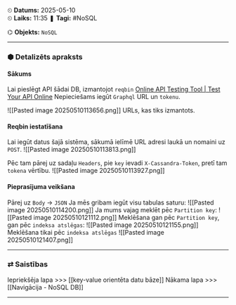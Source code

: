 ⏲ **Datums:** 2025-05-10   
⏲ **Laiks:** 11:35 
❚ **Tagi:**  #NoSQL 

⌬ **Objekts:**  `NoSQL`

---
### ⬢ Detalizēts apraksts
#### Sākums
Lai pieslēgt API šādai DB, izmantojot `reqbin` [Online API Testing Tool \| Test Your API Online](https://reqbin.com/)
Nepieciešams iegūt `Graphql` URL un `tokenu`.

![[Pasted image 20250510113656.png]]
URLs, kas tiks izmantots.
#### Reqbin iestatīšana
Lai iegūt datus šajā sistēma, sākumā ielīmē URL adresi laukā un nomaini uz `POST`.
![[Pasted image 20250510113813.png]]

Pēc tam pārej uz sadaļu `Headers`, pie `key` ievadi `X-Cassandra-Token`, pretī tam `tokena` vērtību.
![[Pasted image 20250510113927.png]]
#### Pieprasījuma veikšana
Pārej uz `Body` -> `JSON`
Ja mēs gribam iegūt visu tabulas saturu:
![[Pasted image 20250510114200.png]]
Ja mums vajag meklēt pēc `Partition key`:
![[Pasted image 20250510121112.png]]
Meklēšana gan pēc `Partition key`, gan pēc `indeksa atslēgas`:
![[Pasted image 20250510121155.png]]
Meklēšana tikai pēc `indeksa atslēgas`
![[Pasted image 20250510121407.png]]

---
### ⇄ Saistības
Iepriekšēja lapa >>> [[key-value orientēta datu bāze]]
Nākama lapa >>> [[Navigācija - NoSQL DB]]

---